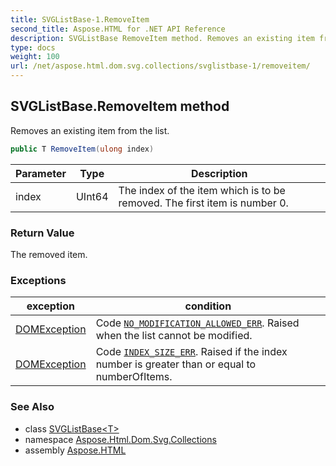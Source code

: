 ```yaml
---
title: SVGListBase-1.RemoveItem
second_title: Aspose.HTML for .NET API Reference
description: SVGListBase RemoveItem method. Removes an existing item from the list
type: docs
weight: 100
url: /net/aspose.html.dom.svg.collections/svglistbase-1/removeitem/
---
```

## SVGListBase<T>.RemoveItem method

Removes an existing item from the list.

```csharp
public T RemoveItem(ulong index)
```

| Parameter | Type | Description |
| --- | --- | --- |
| index | UInt64 | The index of the item which is to be removed. The first item is number 0. |

### Return Value

The removed item.

### Exceptions

| exception | condition |
| --- | --- |
| [DOMException](../../../aspose.html.dom/domexception/) | Code [`NO_MODIFICATION_ALLOWED_ERR`](../../../aspose.html.dom/domexception/no_modification_allowed_err/). Raised when the list cannot be modified. |
| [DOMException](../../../aspose.html.dom/domexception/) | Code [`INDEX_SIZE_ERR`](../../../aspose.html.dom/domexception/index_size_err/). Raised if the index number is greater than or equal to numberOfItems. |

### See Also

* class [SVGListBase&lt;T&gt;](../)
* namespace [Aspose.Html.Dom.Svg.Collections](../../../aspose.html.dom.svg.collections/)
* assembly [Aspose.HTML](../../../)
